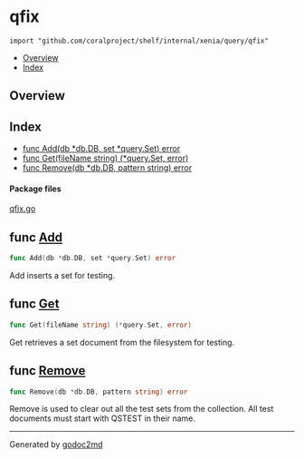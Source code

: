 

# qfix
`import "github.com/coralproject/shelf/internal/xenia/query/qfix"`

* [Overview](#pkg-overview)
* [Index](#pkg-index)

## <a name="pkg-overview">Overview</a>



## <a name="pkg-index">Index</a>
* [func Add(db *db.DB, set *query.Set) error](#Add)
* [func Get(fileName string) (*query.Set, error)](#Get)
* [func Remove(db *db.DB, pattern string) error](#Remove)


#### <a name="pkg-files">Package files</a>
[qfix.go](/src/github.com/coralproject/shelf/internal/xenia/query/qfix/qfix.go) 





## <a name="Add">func</a> [Add](/src/target/qfix.go?s=789:830#L31)
``` go
func Add(db *db.DB, set *query.Set) error
```
Add inserts a set for testing.



## <a name="Get">func</a> [Get](/src/target/qfix.go?s=487:532#L13)
``` go
func Get(fileName string) (*query.Set, error)
```
Get retrieves a set document from the filesystem for testing.



## <a name="Remove">func</a> [Remove](/src/target/qfix.go?s=1046:1090#L41)
``` go
func Remove(db *db.DB, pattern string) error
```
Remove is used to clear out all the test sets from the collection.
All test documents must start with QSTEST in their name.








- - -
Generated by [godoc2md](http://godoc.org/github.com/davecheney/godoc2md)
